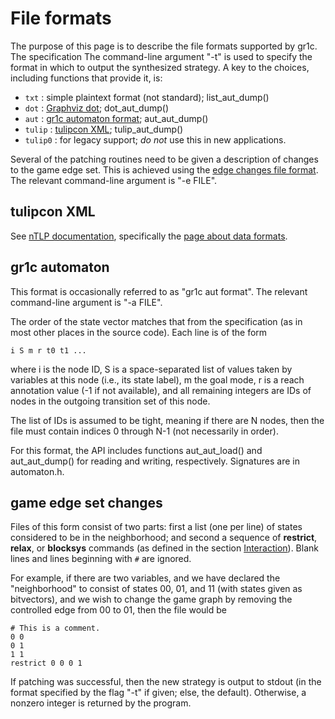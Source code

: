 File formats
============

The purpose of this page is to describe the file formats supported by gr1c.  The
specification The command-line argument "-t" is used to specify the format in
which to output the synthesized strategy.  A key to the choices, including
functions that provide it, is:

- `txt` : simple plaintext format (not standard); list_aut_dump()
- `dot` : [Graphviz dot](http://www.graphviz.org/); dot_aut_dump()
- `aut` : [gr1c automaton format](#gr1cautformat); aut_aut_dump()
- `tulip` : [tulipcon XML](#tulipconxml); tulip_aut_dump()
- `tulip0` : for legacy support; *do not* use this in new applications.

Several of the patching routines need to be given a description of changes to
the game edge set.  This is achieved using the [edge changes file
format](#edgechangeset).  The relevant command-line argument is "-e FILE".


<h2 id="tulipconxml">tulipcon XML</h2>

See [nTLP documentation](http://slivingston.github.io/nTLP/doc/), specifically
the [page about data
formats](http://slivingston.github.io/nTLP/doc/data_formats.html#tulipcon-xml).


<h2 id="gr1cautformat">gr1c automaton</h2>

This format is occasionally referred to as "gr1c aut format".  The relevant
command-line argument is "-a FILE".

The order of the state vector matches that from the specification (as in most
other places in the source code).  Each line is of the form

    i S m r t0 t1 ...

where i is the node ID, S is a space-separated list of values taken by variables
at this node (i.e., its state label), m the goal mode, r is a reach annotation
value (-1 if not available), and all remaining integers are IDs of nodes in the
outgoing transition set of this node.

The list of IDs is assumed to be tight, meaning if there are N nodes, then the
file must contain indices 0 through N-1 (not necessarily in order).

For this format, the API includes functions aut_aut_load() and aut_aut_dump()
for reading and writing, respectively.  Signatures are in automaton.h.


<h2 id="edgechangeset">game edge set changes</h2>

Files of this form consist of two parts: first a list (one per line) of states
considered to be in the neighborhood; and second a sequence of **restrict**,
**relax**, or **blocksys** commands (as defined in the section
[Interaction](md_interaction.html)). Blank lines and lines beginning with ``#``
are ignored.

For example, if there are two variables, and we have declared the "neighborhood"
to consist of states 00, 01, and 11 (with states given as bitvectors), and we
wish to change the game graph by removing the controlled edge from 00 to 01,
then the file would be

    # This is a comment.
    0 0
    0 1
    1 1
    restrict 0 0 0 1

If patching was successful, then the new strategy is output to stdout (in the
format specified by the flag "-t" if given; else, the default). Otherwise, a
nonzero integer is returned by the program.
